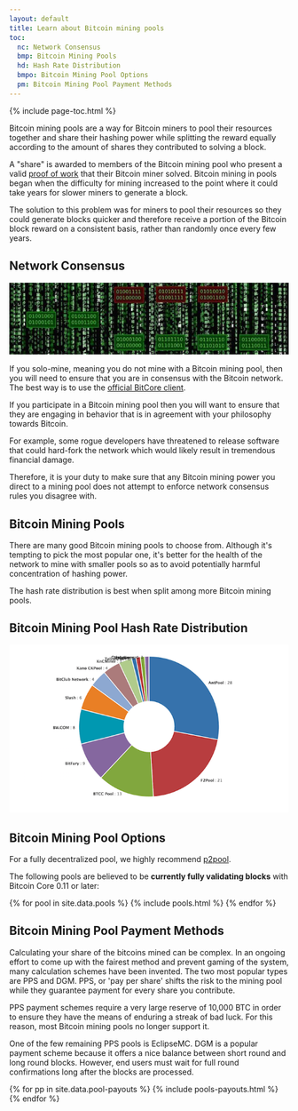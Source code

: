 ```yaml
---
layout: default
title: Learn about Bitcoin mining pools
toc:
  nc: Network Consensus
  bmp: Bitcoin Mining Pools
  hd: Hash Rate Distribution
  bmpo: Bitcoin Mining Pool Options
  pm: Bitcoin Mining Pool Payment Methods
---
```


{% include page-toc.html %}

<p>Bitcoin mining pools are a way for Bitcoin miners to pool their resources together and share their hashing power while splitting the reward equally according to the amount of shares they contributed to solving a block.</p>

<p>A "share" is awarded to members of the Bitcoin mining pool who present a valid <a href="/what-is-proof-of-work/">proof of work</a> that their Bitcoin miner solved. Bitcoin mining in pools began when the difficulty for mining increased to the point where it could take years for slower miners to generate a block.</p>

<p>The solution to this problem was for miners to pool their resources so they could generate blocks quicker and therefore receive a portion of the Bitcoin block reward on a consistent basis, rather than randomly once every few years.</p>

<h2 id="nc">Network Consensus</h2>

<center><img src="/images/bitcoin-network-consensus.jpg" alt="bitcoin network consensus"></center>

<p>If you solo-mine, meaning you do not mine with a Bitcoin mining pool, then you will need to ensure that you are in consensus with the Bitcoin network. The best way is to use the <a href="http://bitcoin.org/en/download">official BitCore client</a>.</p>

<p>If you participate in a Bitcoin mining pool then you will want to ensure that they are engaging in behavior that is in agreement with your philosophy towards Bitcoin.</p>

<p>For example, some rogue developers have threatened to release software that could hard-fork the network which would likely result in tremendous financial damage.</p>

<p>Therefore, it is your duty to make sure that any Bitcoin mining power you direct to a mining pool does not attempt to enforce network consensus rules you disagree with.</p>

<h2 id="bmp">Bitcoin Mining Pools</h2>

<p>There are many good Bitcoin mining pools to choose from. Although it's tempting to pick the most popular one, it's better for the health of the network to mine with smaller pools so as to avoid potentially harmful concentration of hashing power.</p>

<p>The hash rate distribution is best when split among more Bitcoin mining pools.</p>

<h2 id="hd">Bitcoin Mining Pool Hash Rate Distribution</h2>

<center><img src="/images/bitcoin-mining-pool-hash-rate-distribution.png"></center>

<h2 id="bmpo">Bitcoin Mining Pool Options</h2>

<p>For a fully decentralized pool, we highly recommend <a rel="nofollow" target="_blank" href="http://p2pool.in">p2pool</a>.</p>

<p>The following pools are believed to be <b>currently fully validating blocks</b> with Bitcoin Core 0.11 or later:</p>

{% for pool in site.data.pools %}
{% include pools.html %}
{% endfor %}

<h2 id="pm">Bitcoin Mining Pool Payment Methods</h2>

<p>Calculating your share of the bitcoins mined can be complex. In an ongoing effort to come up with the fairest method and prevent gaming of the system, many calculation schemes have been invented. The two most popular types are PPS and DGM. PPS, or 'pay per share' shifts the risk to the mining pool while they guarantee payment for every share you contribute.</p>

<p>PPS payment schemes require a very large reserve of 10,000 BTC in order to ensure they have the means of enduring a streak of bad luck. For this reason, most Bitcoin mining pools no longer support it.</p>

<p>One of the few remaining PPS pools is EclipseMC. DGM is a popular payment scheme because it offers a nice balance between short round and long round blocks.  However, end users must wait for full round confirmations long after the blocks are processed.</p>

{% for pp in site.data.pool-payouts %}
{% include pools-payouts.html %}
{% endfor %}